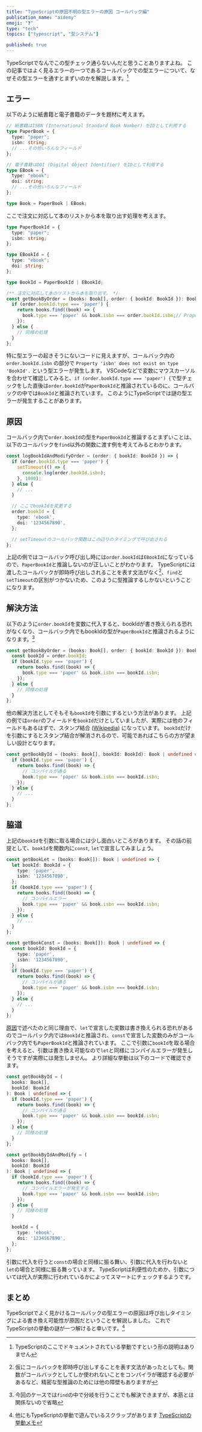 ```yaml
---
title: "TypeScriptの原因不明の型エラーの原因 コールバック編"
publication_name: "aidemy"
emoji: "❓"
type: "tech"
topics: ["typescript", "型システム"]

published: true
---
```


TypeScriptでなんでこの型チェック通らないんだと思うことありますよね。
この記事ではよく見るエラーの一つであるコールバックでの型エラーについて、なぜその型エラーを通すとまずいのかを解説します。[^excuse]

[^excuse]: TypeScriptのここでドキュメントされている挙動ですという形の説明はありません

## エラー

以下のように紙書籍と電子書籍のデータを題材に考えます。

```ts
// 紙書籍はISBN (International Standard Book Number) をIDとして利用する
type PaperBook = {
  type: "paper";
  isbn: string;
  // ...その他いろんなフィールド
};

// 電子書籍はDOI (Digital Object Identifier) をIDとして利用する
type EBook = {
  type: "ebook";
  doi: string;
  // ...その他いろんなフィールド
};

type Book = PaperBook | EBook;
```

ここで注文に対応して本のリストから本を取り出す処理を考えます。

```ts
type PaperBookId = {
  type: "paper";
  isbn: string;
};

type EBookId = {
  type: "ebook";
  doi: string;
};

type BookId = PaperBookId | EBookId;

/** 注文に対応して本のリストから本を取り出す。 */
const getBookByOrder = (books: Book[], order: { bookId: BookId }): Book | undefined => {
  if (order.bookId.type === 'paper') {
    return books.find((book) => {
      book.type === 'paper' && book.isbn === order.bookId.isbn;// Property 'isbn' does not exist on type 'BookId'.
    });
  } else {
    // 同様の処理
  }
};
```

特に型エラーの起きそうにないコードに見えますが、コールバック内の `order.bookId.isbn` の部分で `Property 'isbn' does not exist on type 'BookId'.` という型エラーが発生します。
VSCodeなどで変数にマウスカーソルを合わせて確認してみると、`if (order.bookId.type === 'paper') {`で型チェックをした直後は`order.bookId`が`PaperBookId`と推論されているのに、コールバックの中では`BookId`と推論されています。
このようにTypeScriptでは謎の型エラーが発生することがあります。

## 原因

コールバック内で`order.bookId`の型を`PaperBookId`と推論するとまずいことは、以下のコールバックを`find`以外の関数に渡す例を考えてみるとわかります。

```ts
const logBookIdAndModifyOrder = (order: { bookId: BookId }) => {
  if (order.bookId.type === 'paper') {
    setTimeout(() => {
      console.log(order.bookId.isbn);
    }, 1000);
  } else {
    // ...
  }

  // ここでbookIdを変更する
  order.bookId = {
    type: 'ebook',
    doi: '1234567890',
  };

  // setTimeoutのコールバック関数はこの辺りのタイミングで呼び出される
};
```

上記の例ではコールバック呼び出し時には`order.bookId`は`EBookId`になっているので、`PaperBookId`と推論しないのが正しいことがわかります。
TypeScriptには渡したコールバックが即時呼び出しされることを表す文法がなく[^type-inference]、`find`と`setTimeout`の区別がつかないため、このように型推論するしかないということになります。

[^type-inference]: 仮にコールバックを即時呼び出しすることを表す文法があったとしても、関数がコールバックとしてしか使われないことをコンパイラが確認する必要があるなど、精密な型推論のためには他の障壁もありますが

## 解決方法

以下のように`order.bookId`を変数に代入すると、bookIdが書き換えられる恐れがなくなり、コールバック内でもbookIdの型が`PaperBookId`と推論されるようになります。[^other-solution]

[^other-solution]: 今回のケースでは`find`の中で分岐を行うことでも解決できますが、本筋とは関係ないので省略

```ts
const getBookByOrder = (books: Book[], order: { bookId: BookId }): Book | undefined => {
  const bookId = order.bookId;
  if (bookId.type === 'paper') {
    return books.find((book) => {
      book.type === 'paper' && book.isbn === bookId.isbn;
    });
  } else {
    // 同様の処理
  }
};
```

他の解決方法としてそもそも`bookId`を引数にするという方法があります。
上記の例では`order`のフィールドを`bookId`だけとしていましたが、実際には他のフィールドもあるはずで、スタンプ結合 ([Wikipedia](https://ja.wikipedia.org/wiki/%E7%B5%90%E5%90%88%E5%BA%A6)) になっています。
`bookId`だけを引数にするとスタンプ結合が解消されるので、可能であればこちらの方が望ましい設計となります。

```ts
const getBookById = (books: Book[], bookId: BookId): Book | undefined => {
  if (bookId.type === 'paper') {
    return books.find((book) => {
      // コンパイルが通る
      book.type === 'paper' && book.isbn === bookId.isbn;
    });
  } else {
    // ...
  }
};
```

## 脇道

上記の`bookId`を引数に取る場合には少し面白いところがあります。
その話の前提として、`bookId`を関数内に`const`, `let`で宣言してみましょう。

```ts
const getBookLet = (books: Book[]): Book | undefined => {
  let bookId: BookId = {
    type: 'paper',
    isbn: '1234567890',
  };
  if (bookId.type === 'paper') {
    return books.find((book) => {
      // コンパイルエラー
      book.type === 'paper' && book.isbn === bookId.isbn;
    });
  } else {
    // ...
  }
};

const getBookConst = (books: Book[]): Book | undefined => {
  const bookId: BookId = {
    type: 'paper',
    isbn: '1234567890',
  };
  if (bookId.type === 'paper') {
    return books.find((book) => {
      // コンパイルが通る
      book.type === 'paper' && book.isbn === bookId.isbn;
    });
  } else {
    // ...
  }
};
```

[原因](#原因)で述べたのと同じ理由で、`let`で宣言した変数は書き換えられる恐れがあるのでコールバック内では`BookId`と推論され、`const`で宣言した変数のみがコールバック内でも`PaperBookId`と推論されています。
ここで引数に`bookId`を取る場合を考えると、引数は書き換え可能なので`let`と同様にコンパイルエラーが発生しそうですが実際には発生しません。
より詳細な挙動は以下のコードで確認できます。

```ts
const getBookById = (
  books: Book[],
  bookId: BookId
): Book | undefined => {
  if (bookId.type === 'paper') {
    return books.find((book) => {
      // コンパイルが通る
      book.type === 'paper' && book.isbn === bookId.isbn;
    });
  } else {
    // 同様の処理
  }
};

const getBookByIdAndModify = (
  books: Book[],
  bookId: BookId
): Book | undefined => {
  if (bookId.type === 'paper') {
    return books.find((book) => {
      // コンパイルエラーが発生する
      book.type === 'paper' && book.isbn === bookId.isbn;
    });
  } else {
    // 同様の処理
  }

  bookId = {
    type: 'ebook',
    doi: '1234567890',
  };
};
```

引数に代入を行うと`const`の場合と同様に振る舞い、引数に代入を行わないと`let`の場合と同様に振る舞っています。
TypeScriptは利便性のためか、引数については代入が実際に行われているかによってスマートにチェックするようです。

## まとめ

TypeScriptでよく見かけるコールバックの型エラーの原因は呼び出しタイミングによる書き換え可能性が原因だということを解説しました。
これでTypeScriptの挙動の謎が一つ解けると幸いです。[^scrap]

[^scrap]: 他にもTypeScriptの挙動で遊んでいるスクラップがあります [TypeScriptの挙動メモ](https://zenn.dev/mosh/scraps/728ff095fae08c)

